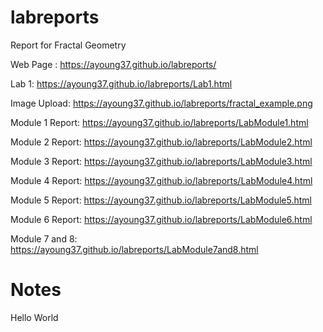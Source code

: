 # labreports
Report for Fractal Geometry

Web Page : https://ayoung37.github.io/labreports/

Lab 1: https://ayoung37.github.io/labreports/Lab1.html

Image Upload: https://ayoung37.github.io/labreports/fractal_example.png

Module 1 Report: https://ayoung37.github.io/labreports/LabModule1.html

Module 2 Report: https://ayoung37.github.io/labreports/LabModule2.html

Module 3 Report: https://ayoung37.github.io/labreports/LabModule3.html

Module 4 Report:  https://ayoung37.github.io/labreports/LabModule4.html

Module 5 Report:  https://ayoung37.github.io/labreports/LabModule5.html

Module 6 Report:  https://ayoung37.github.io/labreports/LabModule6.html

Module 7 and 8: https://ayoung37.github.io/labreports/LabModule7and8.html

# Notes 

Hello World
